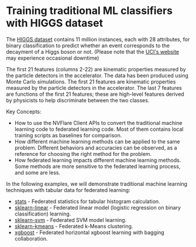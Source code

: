 
# Training traditional ML classifiers with HIGGS dataset

The [HIGGS dataset](https://archive.ics.uci.edu/dataset/280/higgs) contains 11 million instances, each with 28 attributes, for binary classification to predict whether an event corresponds to the decayment of a Higgs boson or not. (Please note that the [UCI's website](https://archive.ics.uci.edu/dataset/280/higgs) may experience occasional downtime)

The first 21 features (columns 2-22) are kinematic properties measured by the particle detectors in the accelerator. 
The data has been produced using Monte Carlo simulations. The first 21 features are kinematic properties measured by the particle detectors in the accelerator. The last 7 features are functions of the first 21 features; these are high-level features derived by physicists to help discriminate between the two classes.

Key Concepts:
* How to use the NVFlare Client APIs to convert the traditional machine learning code to federated learning code. Most of them contains local training scripts as baselines for comparison.
* How different machine learning methods can be applied to the same problem. Different behaviors and accuracies can be observed, as a reference for choosing the right method for the problem.
* How federated learning impacts different machine learning methods. Some methods are more sensitive to the federated learning process, and some are less.

In the following examples, we will demonstrate traditional machine learning techniques with tabular data for federated learning:

* [stats](stats) - Federated statistics for tabular histogram calculation.
* [sklearn-linear](sklearn-linear) - Federated linear model (logistic regression on binary classification) learning.
* [sklearn-svm](sklearn-svm) - Federated SVM model learning.
* [sklearn-kmeans](sklearn-kmeans) - Federated k-Means clustering.
* [xgboost](xgboost) - Federated horizontal xgboost learning with bagging collaboration.


